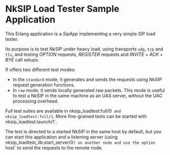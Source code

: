 # NkSIP Load Tester Sample Application

This Erlang application is a _SipApp_ implementing a very simple SIP load tester.

Its purpose is to test NkSIP under heavy load, using transports `udp`, `tcp` and `tls`, and testing _OPTION_ requests, _REGISTER_ requests and _INVITE_ + _ACK_ + _BYE_ call setups. 

If offers two different test modes:

* In the `standard` mode, it generates and sends the requests using NkSIP request generation functions.
* In `raw` mode, it sends locally generated raw packets. This mode is useful to test a NkSIP in the same machine as an UAS server, without the UAC processing overhead.

Full test suites are available in nksip_loadtest:full/0` and nksip_loadtest:full/1`. More fine-grained tests can be started with nksip_loadtest:launch/1`.

The test is directed to a started NkSIP in the same host by default, but you can start this application and a listening server (using nksip_loadtest_lib:start_server/0`) on another node and use the option `host` to send the requests to the remote node.
